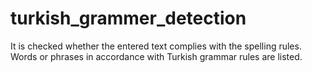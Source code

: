 # turkish_grammer_detection
It is checked whether the entered text complies with the spelling rules. Words or phrases in accordance with Turkish grammar rules are listed.
